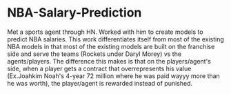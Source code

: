 # NBA-Salary-Prediction
Met a sports agent through HN. Worked with him to create models to predict NBA salaries. This work differentiates itself from most of the existing NBA models in that most of the existing models are built on the franchise side and serve the teams (Rockets under Daryl Morey) vs the agents/players. The difference this makes is that on the players/agent's side, when a player gets a contract that overrepresents his value (Ex.Joahkim Noah's 4-year 72 million where he was paid wayyy more than he was worth), the player/agent is rewarded instead of punished.

  
